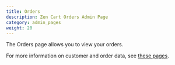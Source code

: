 ```yaml
---
title: Orders
description: Zen Cart Orders Admin Page 
category: admin_pages
weight: 20
---
```


The Orders page allows you to view your orders. 

For more information on customer and order data, see [these pages](/user/orders/). 
